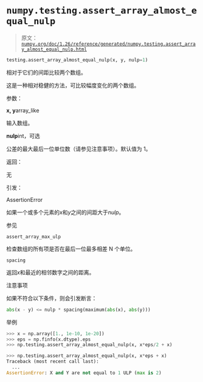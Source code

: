 # `numpy.testing.assert_array_almost_equal_nulp`

> 原文：[`numpy.org/doc/1.26/reference/generated/numpy.testing.assert_array_almost_equal_nulp.html`](https://numpy.org/doc/1.26/reference/generated/numpy.testing.assert_array_almost_equal_nulp.html)

```py
testing.assert_array_almost_equal_nulp(x, y, nulp=1)
```

相对于它们的间距比较两个数组。

这是一种相对稳健的方法，可比较幅度变化的两个数组。

参数：

**x, y**array_like

输入数组。

**nulp**int，可选

公差的最大最后一位单位数（请参见注意事项）。默认值为 1。

返回：

无

引发：

AssertionError

如果一个或多个元素的*x*和*y*之间的间距大于*nulp*。

参见

`assert_array_max_ulp`

检查数组的所有项是否在最后一位最多相差 N 个单位。

`spacing`

返回*x*和最近的相邻数字之间的距离。

注意事项

如果不符合以下条件，则会引发断言：

```py
abs(x - y) <= nulp * spacing(maximum(abs(x), abs(y))) 
```

举例

```py
>>> x = np.array([1., 1e-10, 1e-20])
>>> eps = np.finfo(x.dtype).eps
>>> np.testing.assert_array_almost_equal_nulp(x, x*eps/2 + x) 
```

```py
>>> np.testing.assert_array_almost_equal_nulp(x, x*eps + x)
Traceback (most recent call last):
  ...
AssertionError: X and Y are not equal to 1 ULP (max is 2) 
```
